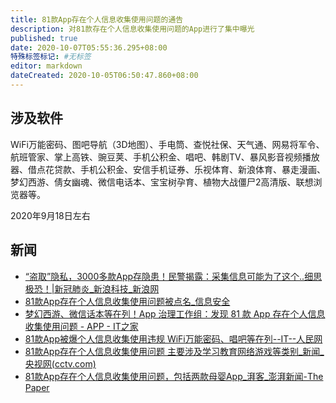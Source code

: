```yaml
---
title: 81款App存在个人信息收集使用问题的通告
description: 对81款存在个人信息收集使用问题的App进行了集中曝光
published: true
date: 2020-10-07T05:55:36.295+08:00
特殊标签标记: #无标签
editor: markdown
dateCreated: 2020-10-05T06:50:47.860+08:00
---
```


## 涉及软件

WiFi万能密码、图吧导航（3D地图）、手电筒、查悦社保、天气通、网易将军令、航班管家、掌上高铁、豌豆荚、手机公积金、唱吧、韩剧TV、暴风影音视频播放器、借点花贷款、手机公积金、安信手机证券、乐视体育、新浪体育、暴走漫画、梦幻西游、倩女幽魂、微信电话本、宝宝树孕育、植物大战僵尸2高清版、联想浏览器等。

2020年9月18日左右

## 新闻

+ [“盗取”隐私，3000多款App存隐患！民警揭露：采集信息可能为了这个..细思极恐！|新冠肺炎_新浪科技_新浪网](https://web.archive.org/web/20201005052738/https://tech.sina.com.cn/roll/2020-09-20/doc-iivhuipp5464204.shtml)
+ [81款App存在个人信息收集使用问题被点名_信息安全](https://web.archive.org/web/20201005053620/https://www.sohu.com/a/419844139_162758)
+ [梦幻西游、微信话本等在列！App 治理工作组：发现 81 款 App 存在个人信息收集使用问题 - APP - IT之家](https://archive.is/P4fTP "https://web.archive.org/save/https://www.ithome.com/0/509/506.htm")
+ [81款App被爆个人信息收集使用违规 WiFi万能密码、唱吧等在列--IT--人民网](https://web.archive.org/web/20200922134352/http://it.people.com.cn/n1/2020/0918/c1009-31867178.html)
+ [81款App存在个人信息收集使用问题 主要涉及学习教育网络游戏等类别_新闻_央视网(cctv.com)](https://web.archive.org/web/20201003042012/https://m.news.cctv.com/2020/09/23/ARTINytAGGVOlGy1lFbViQCy200923.shtml)
+ [81款App存在个人信息收集使用问题，包括两款母婴App_湃客_澎湃新闻-The Paper](https://web.archive.org/web/20201005053807/https://www.thepaper.cn/newsDetail_forward_9240284)

